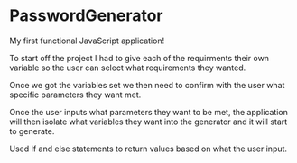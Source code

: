 # PasswordGenerator
My first functional JavaScript application!

To start off the project I had to give each of the requirments their own variable so the user can select what requirements they wanted.

Once we got the variables set we then need to confirm with the user what specific parameters they want met. 

Once the user inputs what parameters they want to be met, the application will then isolate what variables they want into the generator and it will start to generate.

Used If and else statements to return values based on what the user input. 